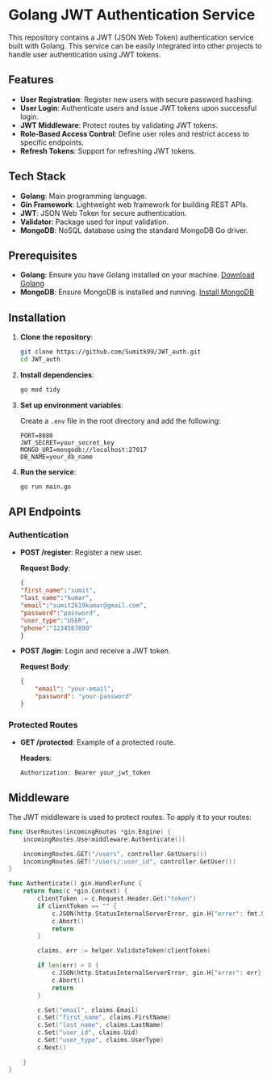 # Golang JWT Authentication Service

This repository contains a JWT (JSON Web Token) authentication service built with Golang. This service can be easily integrated into other projects to handle user authentication using JWT tokens.

## Features

- **User Registration**: Register new users with secure password hashing.
- **User Login**: Authenticate users and issue JWT tokens upon successful login.
- **JWT Middleware**: Protect routes by validating JWT tokens.
- **Role-Based Access Control**: Define user roles and restrict access to specific endpoints.
- **Refresh Tokens**: Support for refreshing JWT tokens.

## Tech Stack

- **Golang**: Main programming language.
- **Gin Framework**: Lightweight web framework for building REST APIs.
- **JWT**: JSON Web Token for secure authentication.
- **Validator**: Package used for input validation.
- **MongoDB**: NoSQL database using the standard MongoDB Go driver.

## Prerequisites

- **Golang**: Ensure you have Golang installed on your machine. [Download Golang](https://golang.org/dl/)
- **MongoDB**: Ensure MongoDB is installed and running. [Install MongoDB](https://docs.mongodb.com/manual/installation/)

## Installation

1. **Clone the repository**:

    ```bash
    git clone https://github.com/Sumitk99/JWT_auth.git
    cd JWT_auth
    ```

2. **Install dependencies**:

    ```bash
    go mod tidy
    ```

3. **Set up environment variables**:

    Create a `.env` file in the root directory and add the following:

    ```plaintext
    PORT=8080
    JWT_SECRET=your_secret_key
    MONGO_URI=mongodb://localhost:27017
    DB_NAME=your_db_name
    ```

4. **Run the service**:

    ```bash
    go run main.go
    ```

## API Endpoints

### Authentication

- **POST /register**: Register a new user.

    **Request Body**:
    ```json
    {
    "first_name":"sumit",
    "last_name":"kumar",
    "email":"sumit2k19kumar@gmail.com",
    "password":"password",
    "user_type":"USER",
    "phone":"1234567890"
	}
    ```

- **POST /login**: Login and receive a JWT token.

    **Request Body**:
    ```json
    {
        "email": "your-email",
        "password": "your-password"
    }
    ```


### Protected Routes

- **GET /protected**: Example of a protected route.

    **Headers**:
    ```plaintext
    Authorization: Bearer your_jwt_token
    ```

## Middleware

The JWT middleware is used to protect routes. To apply it to your routes:

```go
func UserRoutes(incomingRoutes *gin.Engine) {
	incomingRoutes.Use(middleware.Authenticate())

	incomingRoutes.GET("/users", controller.GetUsers())
	incomingRoutes.GET("/users/:user_id", controller.GetUser())
}

func Authenticate() gin.HandlerFunc {
	return func(c *gin.Context) {
		clientToken := c.Request.Header.Get("token")
		if clientToken == "" {
			c.JSON(http.StatusInternalServerError, gin.H{"error": fmt.Sprintf("No Authorization Token found.")})
			c.Abort()
			return
		}

		claims, err := helper.ValidateToken(clientToken)

		if len(err) > 0 {
			c.JSON(http.StatusInternalServerError, gin.H{"error": err})
			c.Abort()
			return
		}

		c.Set("email", claims.Email)
		c.Set("first_name", claims.FirstName)
		c.Set("last_name", claims.LastName)
		c.Set("user_id", claims.Uid)
		c.Set("user_type", claims.UserType)
		c.Next()

	}
}
